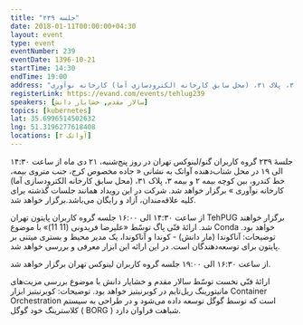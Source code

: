 ```yaml
---
title: "جلسه ۲۳۹"
date: 2018-01-11T00:00:00+04:30
layout: event
type: event
eventNumber: 239
eventDate: 1396-10-21
startTime: 14:30
endTime: 19:00
address: "جاده مخصوص کرج، جنب متروی بیمه، خط کندرو، بین کوچه بیمه ۲ و بیمه ۳، پلاک ۳۱، (محل سابق کارخانه الکترودسازی آما) کارخانه نوآوری"
registerLink: https://evand.com/events/tehlug239
speakers: [سالار مقدم, خشایار دانش]
topics: [kubernetes]
lat: 35.6996514502632
lng: 51.3196277618408
locations: [آواتک ۲]
---
```

جلسهٔ ۲۳۹ گروه کاربران گنو/لینوکس تهران در روز پنج‌شنبه، ۲۱ دی ماه از ساعت ۱۴:۳۰ الی ۱۹ در محل شتاب‌دهنده آواتک به نشانی « جاده مخصوص کرج، جنب متروی بیمه، خط کندرو، بین کوچه بیمه ۲ و بیمه ۳، پلاک ۳۱، (محل سابق کارخانه الکترودسازی آما) کارخانه نوآوری » برگزار خواهد شد. شرکت در این رویداد همانند جلسات گذشته برای کلیه علاقه‌مندان، آزاد و رایگان می‌باشد.برگزار خواهد شد.

از ساعت ۱۴:۳۰ الی ۱۶:۰۰ جلسه گروه کاربران پایتون تهران TehPUG برگزار خواهند شد.
ارائهٔ فنّی پاگ توسّط «علیرضا فریدونی (11 11)» با موضوع Conda خواهد بود.
توضیحات: آناکوندا (مار دانش) - کوندا و آناکوندا، یک مدیر محیط و بستری میتنی بر پایتون برای توسعه‌دهندگان است. در این ارائه این ابزار معرفی و بررسی خواهد شد.

از ساعت ۱۶:۳۰ الی ۱۹:۰۰ جلسه گروه کاربران لینوکس تهران برگزار خواهد شد.

ارائهٔ فنّی نخست توسّط سالار مقدم و خشایار دانش با موضوع بررسی مزیت‌های مانیتورینگ ریل‌تایم در کوبرنیتیز خواهد بود.
توضیحات: کوبرنیتیز ابزار Container Orchestration است که توسط گوگل توسعه داده می‌شود و در طراحی به سیستم کلاسترینگ خود گوگل ( BORG ) شباهت فراوان دارد.
